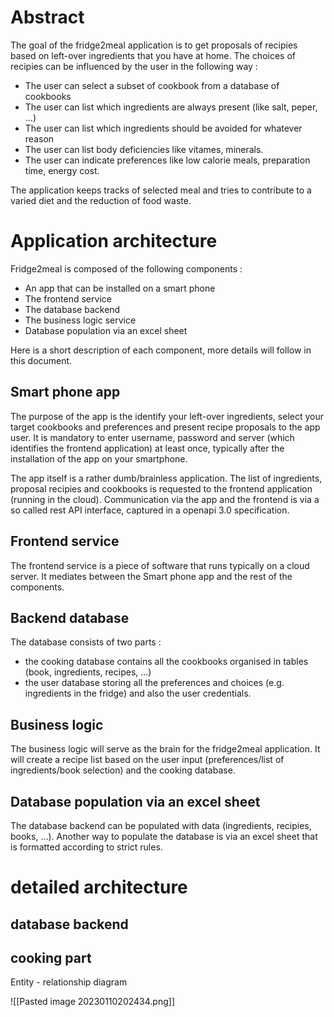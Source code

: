 # Abstract
The goal of the fridge2meal application is to get proposals of recipies based on left-over ingredients that you have at home.  The choices of recipies can be influenced by the user in the following way :
- The user can select a subset of cookbook from a database of cookbooks
- The user can list which ingredients are always present (like salt, peper, ...)
- The user can list which ingredients should be avoided for whatever reason
- The user can list body deficiencies like vitames, minerals.
- The user can indicate preferences like low calorie meals, preparation time, energy cost.

The application keeps tracks of selected meal and tries to contribute to a varied diet and the reduction of food waste.

# Application architecture
Fridge2meal is composed of the following components :
- An app that can be installed on a smart phone
- The frontend service
- The database backend
- The business logic service
- Database population via an excel sheet

Here is a short description of each component, more details will follow in this document.

## Smart phone app
The purpose of the app is the identify your left-over ingredients, select your target cookbooks and preferences and present recipe proposals to the app user.  It is mandatory to enter username, password and server (which identifies the frontend application) at least once, typically after the installation of the app on your smartphone.

The app itself is a rather dumb/brainless application.  The list of ingredients, proposal recipies and cookbooks is requested to the frontend application (running in the cloud).  Communication via the app and the frontend is via a so called rest API interface, captured in a openapi 3.0 specification.

## Frontend service
The frontend service is a piece of software that runs typically on a cloud server.  It mediates between the Smart phone app and the rest of the components.

## Backend database

The database consists of two parts :

* the cooking database contains all the cookbooks organised in tables (book, ingredients, recipes, ...)
* the user database storing all the preferences and choices (e.g. ingredients in the fridge) and also the user credentials.


## Business logic

The business logic will serve as the brain for the fridge2meal application.  It will create a recipe list based on the user input (preferences/list of ingredients/book selection) and the cooking database.

## Database population via an excel sheet

The database backend can be populated with data (ingredients, recipies, books, ...).  Another way to populate the database is via an excel sheet that is formatted according to strict rules.

# detailed architecture


## database backend

## cooking part

Entity - relationship diagram

![[Pasted image 20230110202434.png]]



